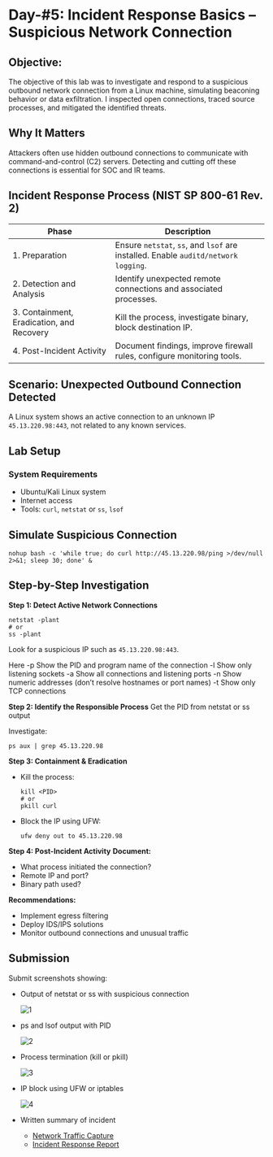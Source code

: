 # Day-#5: Incident Response Basics – Suspicious Network Connection
## Objective:
The objective of this lab was to investigate and respond to a suspicious outbound network connection from a Linux machine, simulating beaconing behavior or data exfiltration. I inspected open connections, traced source processes, and mitigated the identified threats.

## Why It Matters
Attackers often use hidden outbound connections to communicate with command-and-control (C2) servers. Detecting and cutting off these connections is essential for SOC and IR teams.

## Incident Response Process (NIST SP 800-61 Rev. 2)

|Phase	|Description|
|------|--------|
|1. Preparation	|Ensure `netstat`, `ss`, and `lsof` are installed. Enable `auditd/network logging`.|
|2. Detection and Analysis	|Identify unexpected remote connections and associated processes.|
|3. Containment, Eradication, and Recovery	|Kill the process, investigate binary, block destination IP.|
|4. Post-Incident Activity	|Document findings, improve firewall rules, configure monitoring tools.|

## Scenario: Unexpected Outbound Connection Detected
A Linux system shows an active connection to an unknown IP `45.13.220.98:443`, not related to any known services.

## Lab Setup
### System Requirements

- Ubuntu/Kali Linux system
- Internet access
- Tools: `curl`, `netstat` or `ss`, `lsof`

## Simulate Suspicious Connection

    nohup bash -c 'while true; do curl http://45.13.220.98/ping >/dev/null 2>&1; sleep 30; done' &

## Step-by-Step Investigation

**Step 1: Detect Active Network Connections**

    netstat -plant
    # or
    ss -plant

Look for a suspicious IP such as `45.13.220.98:443`.

Here -p Show the PID and program name of the connection -l Show only listening sockets -a Show all connections and listening ports -n Show numeric addresses (don’t resolve hostnames or port names) -t Show only TCP connections

**Step 2: Identify the Responsible Process**
Get the PID from netstat or ss output

Investigate:

    ps aux | grep 45.13.220.98

**Step 3: Containment & Eradication**

- Kill the process:

      kill <PID>
      # or
      pkill curl

- Block the IP using UFW:

      ufw deny out to 45.13.220.98

**Step 4: Post-Incident Activity**
**Document:**

- What process initiated the connection?
- Remote IP and port?
- Binary path used?
  
**Recommendations:**

- Implement egress filtering
- Deploy IDS/IPS solutions
- Monitor outbound connections and unusual traffic

## Submission
Submit screenshots showing:

- Output of netstat or ss with suspicious connection

  ![1](https://github.com/user-attachments/assets/1ef648dd-a84a-4f47-9cd3-60bdaa5c0697)

- ps and lsof output with PID

  ![2](https://github.com/user-attachments/assets/d4f2d4e4-8c3d-40d9-83e8-7cb971b8f805)

- Process termination (kill or pkill)

  ![3](https://github.com/user-attachments/assets/42fd4796-f3c2-4ab7-8429-c0f635ad5275)

- IP block using UFW or iptables

  ![4](https://github.com/user-attachments/assets/63304ecb-36cb-4ae8-9cde-529049bf1cd8)

- Written summary of incident
  - [Network Traffic Capture](https://github.com/KarthikSArkasali/30-Days-SOC-Challenge/blob/main/Files/Incident%20eveidence%20capture.pcap)
  - [Incident Response Report](https://github.com/KarthikSArkasali/30-Days-SOC-Challenge/blob/main/Files/Day%205%20Incident%20Response%20Report.pdf)
